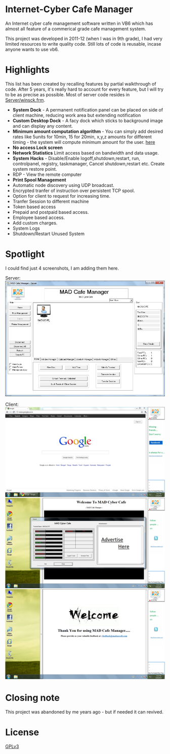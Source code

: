 # Internet-Cyber Cafe Manager
An Internet cyber cafe management software written in VB6 which has almost all feature of a commerical grade cafe management system.

This project was developed in 2011-12 (when I was in  9th grade), I had very limited resources to write quality code. Still lots of code is reusable, incase anyone wants to use vb6.

# Highlights
This list has been created by recalling features by partial walkthrough of code. After 5 years, it's really hard to account for every feature, but I will try to be as precise as possible. 
Most of server code resides in [Server/winsck.frm](Server/winsck.frm).

- **System Dock** - A permanent notification panel can be placed on side of client machine, reducing work area but extending notification 
- **Custom Desktop Dock** - A facy dock which sticks to background image and can display any content. 
- **Minimum amount computation algorithm** - You can simply add desired rates like 5units for 10min, 15 for 20min, x,y,z amounts for different timing - the system will compute minimum amount for the user. [here](Server/winsck.frm#L3659)
- **No access Lock screen**
- **Network Statistics** Limit access based on bandwidth and data usage.
- **System Hacks** - Disable/Enable logoff,shutdown,restart, run, controlpanel, registry, taskmanager, Cancel shutdown,restart etc. Create system restore point.
- RDP - View the remote computer
- **Print Spool Management**
- Automatic node discovery using UDP broadcast.
- Encrypted tranfer of instruction over persistent TCP spool.
- Option for client to request for increasing time.
- Tranfer Session to different machine
- Token based access
- Prepaid and postpaid based access.
- Employee based access. 
- Add custom charges.
- System Logs
- Shutdown/Restart Unused System

# Spotlight 
I could find just 4 screenshots, I am adding them here.

Server:
![Server](media/m_server.jpg)

Client:
![Client](media/Screenshot_1.jpg)
![Client](media/Screenshot_2.jpg)
![Client](media/Screenshot_3.jpg)


# Closing note
This project was abandoned by me years ago - but if needed it can revived.

# License
[GPLv3](LICENSE)

